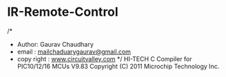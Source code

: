IR-Remote-Control
=================
/* 
 * Author: Gaurav Chaudhary
 * email : mailchaduarygaurav@gmail.com
 * copy right : www.circuitvalley.com 
 */
HI-TECH C Compiler for PIC10/12/16 MCUs V9.83
Copyright (C) 2011 Microchip Technology Inc.
